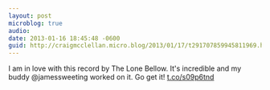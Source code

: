```yaml
---
layout: post
microblog: true
audio: 
date: 2013-01-16 18:45:48 -0600
guid: http://craigmcclellan.micro.blog/2013/01/17/t291707859945811969.html
---
```

I am in love with this record by The Lone Bellow. It's incredible and my buddy @jamessweeting worked on it. Go get it! [t.co/s09p6tnd](http://t.co/s09p6tnd)
